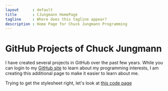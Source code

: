 ```yaml
---
layout      : default
title       : CJungmann HomePage
tagline     : Where does this tagline appear?
description : Home Page for Chuck Jungmann Programming
---
```


# GitHub Projects of Chuck Jungmann

I have created several projects in GitHub over the past few years.
While you can login to my [GitHub site](https://github.com/cjungmann)
to learn about my programming interests, I am creating this additional
page to make it easier to learn about me.


Trying to get the stylesheet right, let's look at
[this code page](codesamp.md)